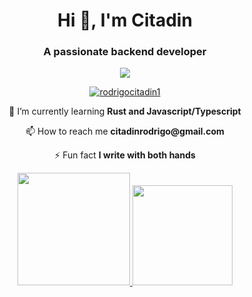 <h1 align="center">Hi 👋, I'm Citadin</h1>
<h3 align="center">A passionate backend developer</h3>

<div align="center">
  <img src="https://media.giphy.com/media/bqm6WOjuLu480/giphy.gif">
  <p> <a href="https://twitter.com/rodrigocitadin1" target="blank"><img src="https://img.shields.io/twitter/follow/rodrigocitadin1?logo=twitter&style=for-the-badge" alt="rodrigocitadin1" /></a> </p>

  <p>🌱 I’m currently learning <b>Rust and Javascript/Typescript</b></p>

  <p>📫 How to reach me <b>citadinrodrigo@gmail.com</b></p>

  <p>⚡ Fun fact <b>I write with both hands</b></p>
</div>

<div align="center">
  <a href="https://github.com/rodrigocitadin">
  <img height="180em" src="https://github-readme-stats.vercel.app/api?username=rodrigocitadin&show_icons=true&theme=dark&include_all_commits=true&count_private=true&hide_border=true"/>
  <img height="160em" src="https://github-readme-stats.vercel.app/api/top-langs/?username=rodrigocitadin&layout=compact&langs_count=7&theme=dark&hide_border=true"/>
</div>
